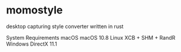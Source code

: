 # momostyle
desktop capturing style converter
written in rust


System Requirements
macOS 	macOS 10.8
Linux 	XCB + SHM + RandR
Windows DirectX 11.1
